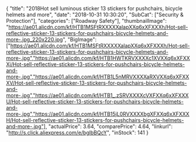 {
	"title": "2018Hot sell luminous sticker 13 stickers for pushchairs, bicycle helmets and more",
	"date": "2018-10-31 10:30:20",
	"SubCat": ["Security & Protection"],
	"categories": ["Roadway Safety"],
	"thumbnailImage": "https://ae01.alicdn.com/kf/HTB1MSFtRXXXXXalapXXq6xXFXXXh/Hot-sell-reflective-sticker-13-stickers-for-pushchairs-bicycle-helmets-and-more-.jpg_220x220.jpg",
	"BigImage": ["https://ae01.alicdn.com/kf/HTB1MSFtRXXXXXalapXXq6xXFXXXh/Hot-sell-reflective-sticker-13-stickers-for-pushchairs-bicycle-helmets-and-more-.jpg","https://ae01.alicdn.com/kf/HTB1HWTKRVXXXXc1XVXXq6xXFXXXj/Hot-sell-reflective-sticker-13-stickers-for-pushchairs-bicycle-helmets-and-more-.jpg","https://ae01.alicdn.com/kf/HTB1L5nMRVXXXXaRXVXXq6xXFXXXV/Hot-sell-reflective-sticker-13-stickers-for-pushchairs-bicycle-helmets-and-more-.jpg","https://ae01.alicdn.com/kf/HTB1_.zSRVXXXXcVXFXXq6xXFXXXU/Hot-sell-reflective-sticker-13-stickers-for-pushchairs-bicycle-helmets-and-more-.jpg","https://ae01.alicdn.com/kf/HTB15jL0RVXXXXbgXFXXq6xXFXXXH/Hot-sell-reflective-sticker-13-stickers-for-pushchairs-bicycle-helmets-and-more-.jpg"],
	"actualPrice": 3.64,
	"comparePrice": 4.64,
	"linkurl": "http://s.click.aliexpress.com/e/bglbBQcY",
	"inStock": 141
}
